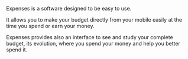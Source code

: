 Expenses is a software designed to be easy to use.

It allows you to make your budget directly from your mobile easily at the time you spend or earn your money.

Expenses provides also an interface to see and study your complete budget, its evolution, where you spend your money and help you better spend it.
